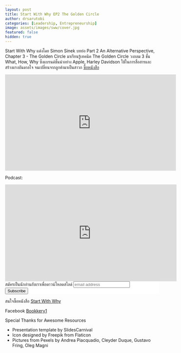 ```yaml
---
layout: post
title: Start With Why EP2 The Golden Circle
author: drsarutobi
categories: [Leadership, Entrepreneurship]
image: assets/images/sww/cover.jpg
featured: false
hidden: true
---
```

Start With Why แต่งโดย Simon Sinek
บทย่อ Part 2 An Alternative Perspective, Chapter 3 - The Golden Circle
มาเรียนรู้เทคนิค The Golden Circle วงกลม 3 ชั้น What, How, Why ซึ่งแบรนด์ชั้นนำอย่าง Apple, Harley Davidson ใช้ในการสื่อสารและสร้างแรงบันดาลใจ จนเปลี่ยนจากลูกค้ามาเป็นสาวก
<a href="https://amzn.to/3m5VYEQ">ซื้อหนังสือ</a>


<iframe width="560" height="315" src="https://www.youtube.com/embed/BEFHz7iZ9Ck" frameborder="0" allow="accelerometer; autoplay; clipboard-write; encrypted-media; gyroscope; picture-in-picture" allowFullScreen="true"></iframe>

Podcast:
<iframe style="border: solid 1px #dedede;"  src="https://app.stitcher.com/splayer/f/583294/78825406" width="560" height="315" frameborder="0" scrolling="no"></iframe>

<!-- Begin Mailchimp Signup Form -->
<link href="//cdn-images.mailchimp.com/embedcode/slim-10_7.css" rel="stylesheet" type="text/css">
<style type="text/css">
    #mc_embed_signup{background:#fff; clear:left; font:14px Helvetica,Arial,sans-serif; }
    /* Add your own Mailchimp form style overrides in your site stylesheet or in this style block.
       We recommend moving this block and the preceding CSS link to the HEAD of your HTML file. */
</style>
<div id="mc_embed_signup">
<form action="https://bookkery.us2.list-manage.com/subscribe/post?u=1554382b42fb23935404d7a17&amp;id=652ef195e7" method="post" id="mc-embedded-subscribe-form" name="mc-embedded-subscribe-form" class="validate" target="_blank" novalidate>
    <div id="mc_embed_signup_scroll">
    <label for="mce-EMAIL">สมัครเป็นนักอ่านกับเราเพื่อดาวน์โหลดสไลด์</label>
    <input type="email" value="" name="EMAIL" class="email" id="mce-EMAIL" placeholder="email address" required>
    <!-- real people should not fill this in and expect good things - do not remove this or risk form bot signups-->
    <div style="position: absolute; left: -5000px;" aria-hidden="true"><input type="text" name="b_1554382b42fb23935404d7a17_652ef195e7" tabindex="-1" value=""></div>
    <div class="clear"><input type="submit" value="Subscribe" name="subscribe" id="mc-embedded-subscribe" class="button"></div>
    </div>
</form>
</div>

<!--End mc_embed_signup-->
สนใจซื้อหนังสือ <a href="https://amzn.to/3m5VYEQ">Start With Why</a>

Facebook <a href="https://www.facebook.com/bookkery1">Bookkery1</a>

Special Thanks for Awesome Resources
- Presentation template by SlidesCarnival
- Icon designed by Freepik from Flaticon
- Pictures from Pexels by Andrea Piacquadio, Cleyder Duque, Gustavo Fring, Oleg Magni